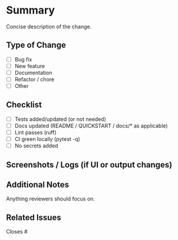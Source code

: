 # Summary

Concise description of the change.

## Type of Change

- [ ] Bug fix
- [ ] New feature
- [ ] Documentation
- [ ] Refactor / chore
- [ ] Other

## Checklist

- [ ] Tests added/updated (or not needed)
- [ ] Docs updated (README / QUICKSTART / docs/* as applicable)
- [ ] Lint passes (ruff)
- [ ] CI green locally (pytest -q)
- [ ] No secrets added

## Screenshots / Logs (if UI or output changes)

## Additional Notes

Anything reviewers should focus on.

## Related Issues

Closes #

